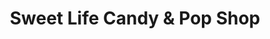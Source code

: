 ---
title: "Sweet Life Candy & Pop Shop"
url: /london/sweet-life-candy-und-pop-shop/
shop: Süßwaren
---